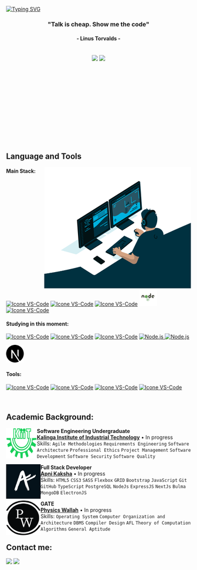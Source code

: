 [![Typing SVG](https://readme-typing-svg.herokuapp.com?color=FF3670&size=35&center=true&vCenter=true&width=1000&lines=Welcome+to+my+GitHub+profile!;My+name+is+Ashutosh+Rai;I'm+Software+Engineering+Student)](https://git.io/typing-svg)

<h3 align="center">"Talk is cheap. Show me the code"</h3>
<h4 align="center">- Linus Torvalds -</h4>

<br>

<div align="center" style="margin-bottom:200px">
 <img width=53% align="center" src="https://github-readme-stats.vercel.app/api?username=ashutoshrai10630&theme=radical&show_icons=true" />
 <img width=40% align="center" src="https://github-readme-stats.vercel.app/api/top-langs/?username=ashutoshrai10630&layout=compact&theme=radical" />
</div>


<br>

## Language and Tools

<img src="https://github.com/Ashutoshrai10630/Ashutoshrai10630/blob/main/code.gif" min-width="400px" max-width="400px" width="400px" height="330px" align="right" alt="Computador iuriCode">

#### Main Stack:
  [<img height="48px" width="48px" alt="Icone VS-Code" src="https://skillicons.dev/icons?i=html"/>](https://developer.mozilla.org/en-US/docs/Web/HTML)
  [<img height="48px" width="48px" alt="Icone VS-Code" src="https://skillicons.dev/icons?i=css"/>](https://developer.mozilla.org/en-US/docs/Web/CSS)
  [<img height="48px" width="48px" alt="Icone VS-Code" src="https://skillicons.dev/icons?i=js"/>](https://developer.mozilla.org/en-US/docs/Web/JavaScript)
  <a href="https://nodejs.org/en">
    <img src="https://github.com/Ashutoshrai10630/Ashutoshrai10630/blob/main/nodejs.svg" height="48px" width="48px" alt="Node.js">
</a>
  [<img height="48px" width="48px" alt="Icone VS-Code" src="https://skillicons.dev/icons?i=react"/>](https://react.dev/)


#### Studying in this moment:
  [<img height="48px" width="48px" alt="Icone VS-Code" src="https://skillicons.dev/icons?i=sass"/>](https://sass-lang.com/)
  [<img height="48px" width="48px" alt="Icone VS-Code" src="https://skillicons.dev/icons?i=ts"/>](https://www.typescriptlang.org/)
  [<img height="48px" width="48px" alt="Icone VS-Code" src="https://skillicons.dev/icons?i=mysql"/>](https://www.mysql.com/)
  <a href="https://getbootstrap.com">
    <img src="https://getbootstrap.com/docs/5.0/assets/brand/bootstrap-logo.svg" height="48px" width="48px" alt="Node.js">
</a>
  <a href="https://getbootstrap.com">
    <img src="https://getbootstrap.com/docs/5.0/assets/brand/bootstrap-logo.svg" height="48px" width="48px" alt="Node.js">
</a>


  <a href="https://nextjs.org">
    <img src="https://github.com/Ashutoshrai10630/Ashutoshrai10630/blob/main/nextjs%20(1).svg" height="48px" width="48px" alt="Node.js">
</a>





#### Tools:

  [<img height="48px" width="48px" alt="Icone VS-Code" src="https://skillicons.dev/icons?i=figma"/>](https://www.figma.com/)
  [<img height="48px" width="48px" alt="Icone VS-Code" src="https://skillicons.dev/icons?i=vscode"/>](https://code.visualstudio.com/)
  [<img height="48px" width="48px" alt="Icone VS-Code" src="https://skillicons.dev/icons?i=github"/>](https://github.com/)
  [<img height="48px" width="48px" alt="Icone VS-Code" src="https://skillicons.dev/icons?i=git"/>](https://git-scm.com/)

<br>

## Academic Background:

[<img align="left" height="84px" width="84px" alt="Warpnet" src="KIIT_logo.svg.png"/>](https://www.google.com/url?sa=t&rct=j&q=&esrc=s&source=web&cd=&ved=2ahUKEwiRh4_Fqv-DAxWbxjgGHYuLBmYQFnoECA8QAQ&url=https%3A%2F%2Fkiit.ac.in%2F&usg=AOvVaw3wSr3h_34TPltM8tyCohvr&opi=89978449)
**Software Engineering Undergraduate** \
[**Kalinga Institute of Industrial Technology**](https://www.google.com/url?sa=t&rct=j&q=&esrc=s&source=web&cd=&ved=2ahUKEwiRh4_Fqv-DAxWbxjgGHYuLBmYQFnoECA8QAQ&url=https%3A%2F%2Fkiit.ac.in%2F&usg=AOvVaw3wSr3h_34TPltM8tyCohvr&opi=89978449)  • In progress\
Skills: `Agile Methodologies` `Requirements Engineering` `Software Architecture` `Professional Ethics`
`Project Management` `Software Development` `Software Security` `Software Quality`

[<img align="left" height="94px" width="94px" alt="Warpnet" src=https://github.com/Ashutoshrai10630/Ashutoshrai10630/blob/main/apni%20kaksha.jpg/>](https://www.apnacollege.in/)
**Full Stack Developer** \
[**Apni Kaksha**](https://www.apnacollege.in/) • In progress \
Skills: `HTML5` `CSS3` `SASS` `Flexbox` `GRID` `Bootstrap` `JavaScript` `Git` `GitHub` `TypeScript` `PostgreSQL` `NodeJs` `ExpressJS` `NextJs`
`Bulma` `MongoDB` `ElectronJS`


[<img align="left" height="94px" width="94px" alt="Warpnet" src=https://github.com/Ashutoshrai10630/Ashutoshrai10630/blob/main/pw.png/>](https://www.apnacollege.in/)
**GATE** \
[**Physics Wallah**](https://www.pw.live/study/batches/study) • In progress \
Skills: `Operating System` `Computer Organization and Architecture` `DBMS` `Compiler Design` `AFL`  `Theory of Computation` `Algorithms` `General Aptitude`
<br>

## Contact me:
<div>
<!--<a href="https://www.instagram.com/y_m_k.02/" target="_blank"><img loading="lazy" src="https://img.shields.io/badge/-Instagram-%23E4405F?style=for-the-badge&logo=instagram&logoColor=white" target="_blank"></a> -->
<a href = "mailto: Rai.ashutosh.pvt@gmail.com"><img loading="lazy" src="https://img.shields.io/badge/Gmail-D14836?style=for-the-badge&logo=gmail&logoColor=white" target="_blank"></a>
<a href="https://www.linkedin.com/in/ashutoshrai07/" target="_blank"><img loading="lazy" src="https://img.shields.io/badge/-LinkedIn-%230077B5?style=for-the-badge&logo=linkedin&logoColor=white" target="_blank"></a>   
</div>

